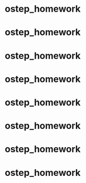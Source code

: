 # ostep_homework
# ostep_homework
# ostep_homework
# ostep_homework
# ostep_homework
# ostep_homework
# ostep_homework
# ostep_homework
